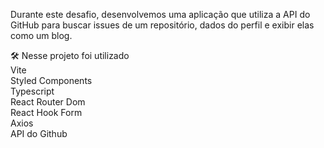 Durante este desafio, desenvolvemos uma aplicação que utiliza a API do GitHub para buscar issues de um repositório, dados do perfil e exibir elas como um blog.  

🛠️ Nesse projeto foi utilizado  
Vite  
Styled Components  
Typescript  
React Router Dom  
React Hook Form  
Axios  
API do Github  

